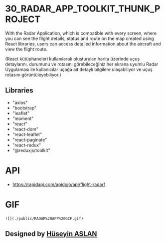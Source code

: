 # 30_RADAR_APP_TOOLKIT_THUNK_PROJECT

With the Radar Application, which is compatible with every screen, where you can see the flight details, status and route on the map created using React libraries, users can access detailed information about the aircraft and view the flight route.

(React kütüphaneleri kullanılarak oluşturulan harita üzerinde uçuş detaylarını, durumunu ve rotasını görebileceğiniz  her ekrana uyumlu Radar Uygulaması ile kullanıcılar uçağa ait detaylı bilgilere ulaşabiliyor ve uçuş rotasını görüntüleyebiliyor.)


## Libraries
- "axios"
- "bootstrap"
- "leaflet"
- "moment"
- "react"
- "react-dom"
- "react-leaflet"
-  "react-paginate" 
- "react-redux"
- "@reduxjs/toolkit"
   
   
# API

- https://rapidapi.com/apidojo/api/flight-radar1 


# GIF

    ![](./public/RADAR%20APP%20GIF.gif)

##  Designed by <a href="https://www.linkedin.com/in/h%C3%BCseyin-aslan-128519203/" target="_blank">Hüseyin ASLAN</a> 
    
    
    
    
    






